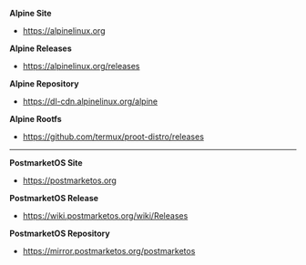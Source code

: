 <b>Alpine Site</b>
- https://alpinelinux.org

<b>Alpine Releases</b>
- https://alpinelinux.org/releases

<b>Alpine Repository</b>
- https://dl-cdn.alpinelinux.org/alpine

<b>Alpine Rootfs</b>

- https://github.com/termux/proot-distro/releases

---
<b>PostmarketOS Site</b>
- https://postmarketos.org

<b>PostmarketOS Release</b>
- https://wiki.postmarketos.org/wiki/Releases

<b>PostmarketOS Repository</b>
- https://mirror.postmarketos.org/postmarketos
